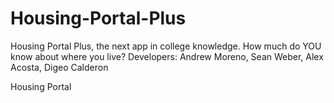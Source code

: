 # Housing-Portal-Plus
Housing Portal Plus, the next app in college knowledge. How much do YOU know about where you live?
Developers: Andrew Moreno, Sean Weber, Alex Acosta, Digeo Calderon

Housing Portal
